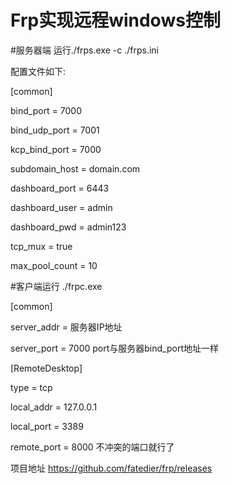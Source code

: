 # Frp实现远程windows控制

#服务器端 运行./frps.exe -c ./frps.ini

配置文件如下:

[common]

bind_port = 7000

bind_udp_port = 7001

kcp_bind_port = 7000

subdomain_host = domain.com

dashboard_port = 6443

dashboard_user = admin

dashboard_pwd = admin123

tcp_mux = true

max_pool_count = 10


#客户端运行 ./frpc.exe

[common]

server_addr = 服务器IP地址

server_port = 7000 port与服务器bind_port地址一样

[RemoteDesktop]

type = tcp

local_addr = 127.0.0.1

local_port = 3389

remote_port = 8000 不冲突的端口就行了


项目地址 https://github.com/fatedier/frp/releases
